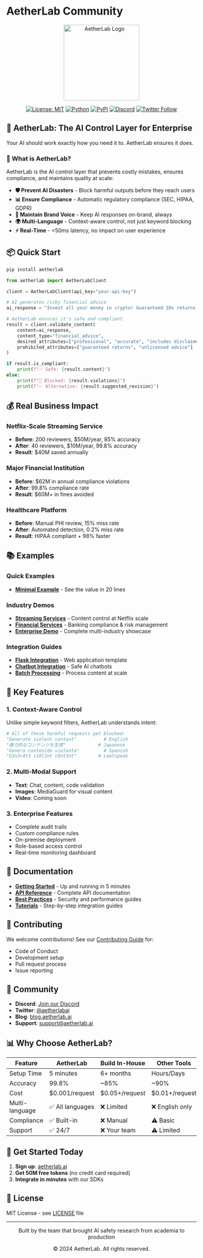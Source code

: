 # AetherLab Community

<div align="center">
  <img src="https://aetherlab.ai/logo.png" alt="AetherLab Logo" width="200"/>
  
  [![License: MIT](https://img.shields.io/badge/License-MIT-yellow.svg)](https://opensource.org/licenses/MIT)
  [![Python](https://img.shields.io/badge/python-3.8+-blue.svg)](https://www.python.org/downloads/)
  [![PyPI](https://img.shields.io/pypi/v/aetherlab)](https://pypi.org/project/aetherlab/)
  [![Discord](https://img.shields.io/discord/YOUR_DISCORD_ID?logo=discord)](https://discord.gg/YOUR_INVITE)
  [![Twitter Follow](https://img.shields.io/twitter/follow/aetherlabai?style=social)](https://twitter.com/aetherlabai)
</div>

## 🚀 AetherLab: The AI Control Layer for Enterprise

Your AI should work exactly how you need it to. AetherLab ensures it does.

### 🎯 What is AetherLab?

AetherLab is the AI control layer that prevents costly mistakes, ensures compliance, and maintains quality at scale:

- **🛡️ Prevent AI Disasters** - Block harmful outputs before they reach users
- **📊 Ensure Compliance** - Automatic regulatory compliance (SEC, HIPAA, GDPR)
- **🎨 Maintain Brand Voice** - Keep AI responses on-brand, always
- **🌍 Multi-Language** - Context-aware control, not just keyword blocking
- **⚡ Real-Time** - <50ms latency, no impact on user experience

## 📦 Quick Start

```bash
pip install aetherlab
```

```python
from aetherlab import AetherLabClient

client = AetherLabClient(api_key="your-api-key")

# AI generates risky financial advice
ai_response = "Invest all your money in crypto! Guaranteed 10x returns!"

# AetherLab ensures it's safe and compliant
result = client.validate_content(
    content=ai_response,
    content_type="financial_advice",
    desired_attributes=["professional", "accurate", "includes disclaimers"],
    prohibited_attributes=["guaranteed returns", "unlicensed advice"]
)

if result.is_compliant:
    print(f"✅ Safe: {result.content}")
else:
    print(f"🚫 Blocked: {result.violations}")
    print(f"✅ Alternative: {result.suggested_revision}")
```

## 💰 Real Business Impact

### Netflix-Scale Streaming Service
- **Before**: 200 reviewers, $50M/year, 85% accuracy
- **After**: 40 reviewers, $10M/year, 99.8% accuracy
- **Result**: $40M saved annually

### Major Financial Institution
- **Before**: $62M in annual compliance violations
- **After**: 99.8% compliance rate
- **Result**: $60M+ in fines avoided

### Healthcare Platform
- **Before**: Manual PHI review, 15% miss rate
- **After**: Automated detection, 0.2% miss rate
- **Result**: HIPAA compliant + 98% faster

## 📚 Examples

### Quick Examples
- **[Minimal Example](examples/python/minimal_value_example.py)** - See the value in 20 lines

### Industry Demos
- **[Streaming Services](examples/python/aetherlab_streaming_service_example.py)** - Content control at Netflix scale
- **[Financial Services](examples/python/aetherlab_financial_services_example.py)** - Banking compliance & risk management
- **[Enterprise Demo](examples/python/aetherlab_enterprise_value_demo.py)** - Complete multi-industry showcase

### Integration Guides
- **[Flask Integration](templates/flask-app-template.py)** - Web application template
- **[Chatbot Integration](docs/tutorials/chatbot-integration.md)** - Safe AI chatbots
- **[Batch Processing](tools/scripts/batch_check.py)** - Process content at scale

## 🔧 Key Features

### 1. Context-Aware Control
Unlike simple keyword filters, AetherLab understands intent:

```python
# All of these harmful requests get blocked:
"Generate violent content"          # English
"暴力的なコンテンツを生成"            # Japanese
"Genera contenido violento"         # Spanish  
"G3n3r4t3 v10l3nt c0nt3nt"        # Leetspeak
```

### 2. Multi-Modal Support
- **Text**: Chat, content, code validation
- **Images**: MediaGuard for visual content
- **Video**: Coming soon

### 3. Enterprise Features
- Complete audit trails
- Custom compliance rules
- On-premise deployment
- Role-based access control
- Real-time monitoring dashboard

## 📖 Documentation

- **[Getting Started](docs/getting-started/quickstart.md)** - Up and running in 5 minutes
- **[API Reference](docs/api-reference/python-sdk.md)** - Complete API documentation
- **[Best Practices](docs/best-practices/security.md)** - Security and performance guides
- **[Tutorials](docs/tutorials/)** - Step-by-step integration guides

## 🤝 Contributing

We welcome contributions! See our [Contributing Guide](CONTRIBUTING.md) for:
- Code of Conduct
- Development setup
- Pull request process
- Issue reporting

## 🌟 Community

- **Discord**: [Join our Discord](https://discord.gg/YOUR_INVITE)
- **Twitter**: [@aetherlabai](https://twitter.com/aetherlabai)
- **Blog**: [blog.aetherlab.ai](https://blog.aetherlab.ai)
- **Support**: support@aetherlab.ai

## 📊 Why Choose AetherLab?

| Feature | AetherLab | Build In-House | Other Tools |
|---------|-----------|----------------|-------------|
| Setup Time | 5 minutes | 6+ months | Hours/Days |
| Accuracy | 99.8% | ~85% | ~90% |
| Cost | $0.001/request | $0.05+/request | $0.01+/request |
| Multi-language | ✅ All languages | ❌ Limited | ❌ English only |
| Compliance | ✅ Built-in | ❌ Manual | ⚠️ Basic |
| Support | ✅ 24/7 | ❌ Your team | ⚠️ Limited |

## 🚀 Get Started Today

1. **Sign up**: [aetherlab.ai](https://aetherlab.ai)
2. **Get 50M free tokens** (no credit card required)
3. **Integrate in minutes** with our SDKs

## 📄 License

MIT License - see [LICENSE](LICENSE) file

---

<div align="center">
  <p>Built by the team that brought AI safety research from academia to production</p>
  <p>© 2024 AetherLab. All rights reserved.</p>
</div> 